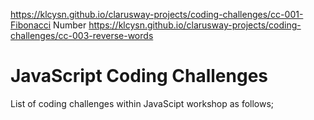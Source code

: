 https://klcysn.github.io/clarusway-projects/coding-challenges/cc-001-Fibonacci Number
https://klcysn.github.io/clarusway-projects/coding-challenges/cc-003-reverse-words
# JavaScript Coding Challenges

List of coding challenges within JavaScipt workshop as follows;



